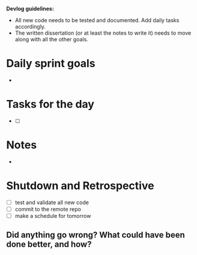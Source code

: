 **Devlog guidelines:**
- All new code needs to be tested and documented. Add daily tasks accordingly.
- The written dissertation (or at least the notes to write it) needs to move along with all the other goals.

# Daily sprint goals

- 

# Tasks for the day

- [ ] 

# Notes

- 

# Shutdown and Retrospective

- [ ] test and validate all new code
- [ ] commit to the remote repo
- [ ] make a schedule for tomorrow

**Did anything go wrong? What could have been done better, and how?**
- 